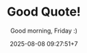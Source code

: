 ---
layout: layouts/page.njk
date: 2025-08-08 09:27:51+7
title: Good Quote!
subtitle: "Good morning, Friday :)"
image:
icaption:
quote: "A great relationship is about  two things: first, appreciating the similarities, and second, respecting the differences."
qcaption: Unknown 
cite: blog.innertune.com
tags: 
 - post
# - abundance
# - book
# - coding
# - date #show posts on this date
# - jp
 - life
# - my
# - nxtstp
# - sdee
# - selfimprovement
# - th
# - tool
# - viaflow
---